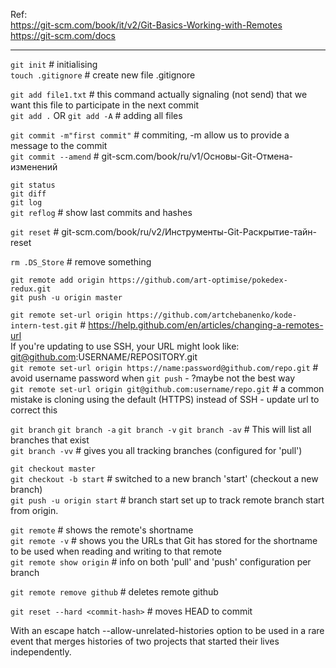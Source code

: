 Ref:  
https://git-scm.com/book/it/v2/Git-Basics-Working-with-Remotes  
https://git-scm.com/docs

---

`git init` # initialising  
`touch .gitignore` # create new file .gitignore

`git add file1.txt` # this command actually signaling (not send) that we want this file to participate in the next commit  
`git add .` OR `git add -A` # adding all files

`git commit -m"first commit"` # commiting, -m allow us to provide a message to the commit  
`git commit --amend` # git-scm.com/book/ru/v1/Основы-Git-Отмена-изменений

`git status`  
`git diff`  
`git log`  
`git reflog` # show last commits and hashes

`git reset` # git-scm.com/book/ru/v2/Инструменты-Git-Раскрытие-тайн-reset

`rm .DS_Store` # remove something

`git remote add origin https://github.com/art-optimise/pokedex-redux.git`  
`git push -u origin master`

`git remote set-url origin https://github.com/artchebanenko/kode-intern-test.git` # https://help.github.com/en/articles/changing-a-remotes-url  
If you're updating to use SSH, your URL might look like: git@github.com:USERNAME/REPOSITORY.git  
`git remote set-url origin https://name:password@github.com/repo.git` # avoid username password when `git push` - ?maybe not the best way  
`git remote set-url origin git@github.com:username/repo.git` # a common mistake is cloning using the default (HTTPS) instead of SSH - update url to correct this

`git branch` `git branch -a` `git branch -v` `git branch -av` # This will list all branches that exist  
`git branch -vv` # gives you all tracking branches (configured for 'pull')

`git checkout master`  
`git checkout -b start` # switched to a new branch 'start' (checkout a new branch)  
`git push -u origin start` # branch start set up to track remote branch start from origin.

`git remote` # shows the remote's shortname  
`git remote -v` # shows you the URLs that Git has stored for the shortname to be used when reading and writing to that remote  
`git remote show origin` # info on both 'pull' and 'push' configuration per branch

`git remote remove github` # deletes remote github

`git reset --hard <commit-hash>` # moves HEAD to commit

With an escape hatch --allow-unrelated-histories option to be used in a rare event that merges histories of two projects that started their lives independently.
